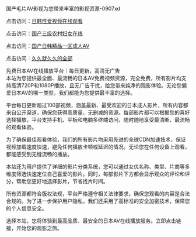 国产毛片AV影视为您带来丰富的影视资源-0907xd

点击访问：<a href="https://heiliaoxqkkct.pages.dev">日韩性爱视频在线观看</a>

点击访问：<a href="https://heiliaoxwd5i8.pages.dev">国产三级农村妇女在线</a>

点击访问：<a href="https://heiliaowt0d7p.pages.dev">国产日韩精品一区成人AV</a>

点击访问：<a href="https://heiliaoga6s9v.pages.dev">久久就久久的全部</a>

免费日本AV在线播放平台｜每日更新，高清无广告  
本站为您提供最全面、最流畅的日本AV免费视频资源，完全免费，所有影片均支持高清720P和1080P播放，且无广告干扰，给您带来纯净的观影体验。无论您偏爱日本AV的哪一类型，我们都能为您提供最丰富的选择。

平台每日更新超过100部视频，涵盖最新、最受欢迎的日本成人影片，所有内容都来自公开渠道，确保您获得高质量、无删减的资源。每部影片都可以根据您的喜好选择播放，平台支持手机、平板和电脑多终端访问，随时随地享受最清晰、最流畅的观看体验。

为了确保最佳观看体验，我们的所有影片均采用先进的全球CDN加速技术，保证视频加载速度快速，避免任何播放卡顿或延迟的情况。无论您在任何设备上观看，都能感受到无缝流畅的播放。

本站还为用户提供了详细的影片分类系统，您可以通过女优名称、类型、片商等多维度筛选快速定位自己喜爱的影片。同时，每部影片下方都会显示观众的评论和评分，帮助您更好地选择影片，节省找片时间。

所有资源都符合版权法规，平台严格遵守相关法律要求，确保您观看的内容是合法合规的。为了进一步保护用户隐私，我们还采用了高标准的安全加密技术，保障您的个人信息安全。

选择本站，您将体验到最高品质、最安全的日本AV在线播放服务。立即点击链接，开始您的观影之旅。

<span style="display:none;">[Canonical link]( https://github.com/908xda/98703 ）</span>
